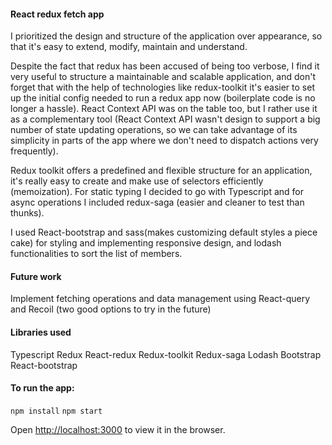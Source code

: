 #### React redux fetch app

I prioritized the design and structure of the application over appearance, so that it's easy to extend, modify, maintain and understand.

Despite the fact that redux has been accused of being too verbose, I find it very useful to structure a maintainable and scalable application, and don't forget that with the help of technologies like redux-toolkit it's easier to set up the initial config needed to run a redux app now (boilerplate code is no longer a hassle). React Context API was on the table too, but I rather use it as a complementary tool (React Context API wasn't design to support a big number of state updating operations, so we can take advantage of its simplicity in parts of the app where we don't need to dispatch actions very frequently).

Redux toolkit offers a predefined and flexible structure for an application, it's really easy to create and make use of selectors efficiently (memoization). For static typing I decided to go with Typescript and for async operations I included redux-saga (easier and cleaner to test than thunks).

I used React-bootstrap and sass(makes customizing default styles a piece cake) for styling and implementing responsive design, and lodash functionalities to sort the list of members.

#### Future work

Implement fetching operations and data management using React-query and Recoil (two good options to try in the future)

#### Libraries used

Typescript
Redux
React-redux
Redux-toolkit
Redux-saga
Lodash
Bootstrap
React-bootstrap

#### To run the app:

`npm install`
`npm start`

Open [http://localhost:3000](http://localhost:3000) to view it in the browser.